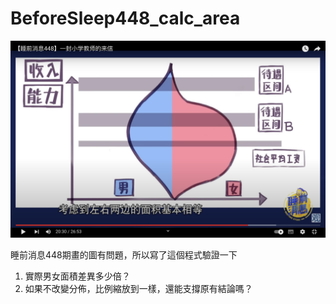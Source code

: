 # BeforeSleep448_calc_area

![](BeforeSleep448_2030_screenshot.png)

睡前消息448期畫的圖有問題，所以寫了這個程式驗證一下

1. 實際男女面積差異多少倍？
2. 如果不改變分佈，比例縮放到一樣，還能支撐原有結論嗎？